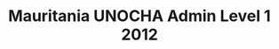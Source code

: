 ---
title: Mauritania UNOCHA Admin Level 1 2012
categories: 
    - data
geography: mauritania
partner: unocha
cat: logistics
year: 2012
layer: ocha-cod.mauritania-admin1-2012
api:
embed:
source: <a href="http://unocha.org">UNOCHA</a>
license: Humanitarian Use
updated: 3/28/2012
description: This layer depicts the first level administrative borders for Mauritania. Data obtained from the UN Office for the Coordination of Humanitarian Affairs (UN OCHA) [Common and Fundamental Operating Datasets Registry](http://cod.humanitarianresponse.info/). See the [Mauritania](http://cod.humanitarianresponse.info/country-region/Mauritania) registry for the most recent changes.
downloads:
    - type: shapefile
      link: http://dl.dropbox.com/u/72717685/ocha-mauritania-admin1.zip
    - type: sqlite
      link: http://dl.dropbox.com/u/72717685/ocha-mauritania-admin1.sqlite.zip
---
